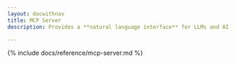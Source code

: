 ```yaml
---
layout: docwithnav
title: MCP Server
description: Provides a **natural language interface** for LLMs and AI agents to interact with your ThingsBoard IoT platform

---
```


{% include docs/reference/mcp-server.md %}
